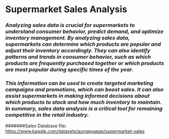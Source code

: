 # Supermarket Sales Analysis

### *Analyzing sales data is crucial for supermarkets to understand consumer behavior, predict demand, and optimize inventory management. By analyzing sales data, supermarkets can determine which products are popular and adjust their inventory accordingly. They can also identify patterns and trends in consumer behavior, such as which products are frequently purchased together or which products are most popular during specific times of the year.*
### *This information can be used to create targeted marketing campaigns and promotions, which can boost sales. It can also assist supermarkets in making informed decisions about which products to stock and how much inventory to maintain. In summary, sales data analysis is a critical tool for remaining competitive in the retail industry.*

#######Sales Database file: https://www.kaggle.com/datasets/aungpyaeap/supermarket-sales

